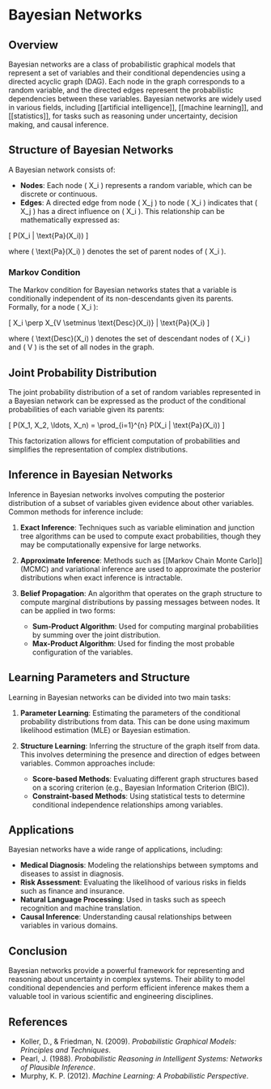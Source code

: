 
# Bayesian Networks

## Overview
Bayesian networks are a class of probabilistic graphical models that represent a set of variables and their conditional dependencies using a directed acyclic graph (DAG). Each node in the graph corresponds to a random variable, and the directed edges represent the probabilistic dependencies between these variables. Bayesian networks are widely used in various fields, including [[artificial intelligence]], [[machine learning]], and [[statistics]], for tasks such as reasoning under uncertainty, decision making, and causal inference.

## Structure of Bayesian Networks
A Bayesian network consists of:
- **Nodes**: Each node \( X_i \) represents a random variable, which can be discrete or continuous.
- **Edges**: A directed edge from node \( X_j \) to node \( X_i \) indicates that \( X_j \) has a direct influence on \( X_i \). This relationship can be mathematically expressed as:

\[
P(X_i | \text{Pa}(X_i))
\]

where \( \text{Pa}(X_i) \) denotes the set of parent nodes of \( X_i \).

### Markov Condition
The Markov condition for Bayesian networks states that a variable is conditionally independent of its non-descendants given its parents. Formally, for a node \( X_i \):

\[
X_i \perp X_{V \setminus \text{Desc}(X_i)} | \text{Pa}(X_i)
\]

where \( \text{Desc}(X_i) \) denotes the set of descendant nodes of \( X_i \) and \( V \) is the set of all nodes in the graph.

## Joint Probability Distribution
The joint probability distribution of a set of random variables represented in a Bayesian network can be expressed as the product of the conditional probabilities of each variable given its parents:

\[
P(X_1, X_2, \ldots, X_n) = \prod_{i=1}^{n} P(X_i | \text{Pa}(X_i))
\]

This factorization allows for efficient computation of probabilities and simplifies the representation of complex distributions.

## Inference in Bayesian Networks
Inference in Bayesian networks involves computing the posterior distribution of a subset of variables given evidence about other variables. Common methods for inference include:

1. **Exact Inference**: Techniques such as variable elimination and junction tree algorithms can be used to compute exact probabilities, though they may be computationally expensive for large networks.

2. **Approximate Inference**: Methods such as [[Markov Chain Monte Carlo]] (MCMC) and variational inference are used to approximate the posterior distributions when exact inference is intractable.

3. **Belief Propagation**: An algorithm that operates on the graph structure to compute marginal distributions by passing messages between nodes. It can be applied in two forms:
   - **Sum-Product Algorithm**: Used for computing marginal probabilities by summing over the joint distribution.
   - **Max-Product Algorithm**: Used for finding the most probable configuration of the variables.

## Learning Parameters and Structure
Learning in Bayesian networks can be divided into two main tasks:

1. **Parameter Learning**: Estimating the parameters of the conditional probability distributions from data. This can be done using maximum likelihood estimation (MLE) or Bayesian estimation.

2. **Structure Learning**: Inferring the structure of the graph itself from data. This involves determining the presence and direction of edges between variables. Common approaches include:
   - **Score-based Methods**: Evaluating different graph structures based on a scoring criterion (e.g., Bayesian Information Criterion (BIC)).
   - **Constraint-based Methods**: Using statistical tests to determine conditional independence relationships among variables.

## Applications
Bayesian networks have a wide range of applications, including:

- **Medical Diagnosis**: Modeling the relationships between symptoms and diseases to assist in diagnosis.
- **Risk Assessment**: Evaluating the likelihood of various risks in fields such as finance and insurance.
- **Natural Language Processing**: Used in tasks such as speech recognition and machine translation.
- **Causal Inference**: Understanding causal relationships between variables in various domains.

## Conclusion
Bayesian networks provide a powerful framework for representing and reasoning about uncertainty in complex systems. Their ability to model conditional dependencies and perform efficient inference makes them a valuable tool in various scientific and engineering disciplines.

## References
- Koller, D., & Friedman, N. (2009). *Probabilistic Graphical Models: Principles and Techniques*.
- Pearl, J. (1988). *Probabilistic Reasoning in Intelligent Systems: Networks of Plausible Inference*.
- Murphy, K. P. (2012). *Machine Learning: A Probabilistic Perspective*.
